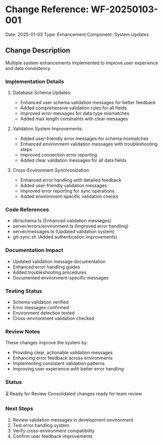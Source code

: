 # Change Reference: WF-20250103-001
Date: 2025-01-03
Type: Enhancement
Component: System Updates

## Change Description
Multiple system enhancements implemented to improve user experience and data consistency.

### Implementation Details
1. Database Schema Updates:
   - Enhanced user schema validation messages for better feedback
   - Added comprehensive validation rules for all fields
   - Improved error messages for data type mismatches
   - Added max length constraints with clear messages

2. Validation System Improvements:
   - Added user-friendly error messages for schema mismatches
   - Enhanced environment validation messages with troubleshooting steps
   - Improved connection error reporting
   - Added clear validation messages for all data fields

3. Cross-Environment Synchronization:
   - Enhanced error handling with detailed feedback
   - Added user-friendly validation messages
   - Improved error reporting for sync operations
   - Added environment-specific validation checks

### Code References
- db/schema.ts (Enhanced validation messages)
- server/errors/environment.ts (Improved error handling)
- server/messages.ts (Updated validation system)
- git-sync.sh (Added authentication improvements)

### Documentation Impact
- Updated validation message documentation
- Enhanced error handling guides
- Added troubleshooting procedures
- Documented environment-specific messages

### Testing Status
- Schema validation verified
- Error messages confirmed
- Environment detection tested
- Cross-environment validation checked

### Review Notes
These changes improve the system by:
- Providing clear, actionable validation messages
- Enhancing error feedback across environments
- Implementing consistent validation patterns
- Improving user experience with better error handling

### Status
⏳ Ready for Review
Consolidated changes ready for team review

### Next Steps
1. Review validation messages in development environment
2. Test error handling system
3. Verify cross-environment compatibility
4. Confirm user feedback improvements